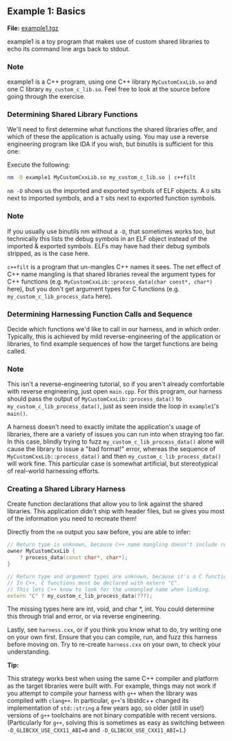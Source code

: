 ## Example 1: Basics

**File:** [example1.tgz](./example1.tgz)

example1 is a toy program that makes use of custom shared libraries to echo its command line args back to stdout.

### Note

example1 is a C++ program, using one C++ library `MyCustomCxxLib.so` and one C library `my_custom_c_lib.so`. Feel free to look at the source before going through the exercise.

### Determining Shared Library Functions

We'll need to first determine what functions the shared libraries offer, and which of these the application is actually using. You may use a reverse engineering program like IDA if you wish, but binutils is sufficient for this one:

Execute the following:

```bash
nm -D example1 MyCustomCxxLib.so my_custom_c_lib.so | c++filt
```


`nm -D` shows us the imported and exported symbols of ELF objects. A `U` sits next to imported symbols, and a `T` sits next to exported function symbols.

### Note

If you usually use binutils nm without a `-D`, that sometimes works too, but technically this lists the debug symbols in an ELF object instead of the imported & exported symbols. ELFs may have had their debug symbols stripped, as is the case here.

`c++filt` is a program that un-mangles C++ names it sees. The net effect of C++ name mangling is that shared libraries reveal the argument types for C++ functions (e.g. `MyCustomCxxLib::process_data(char const*, char*)` here), but you don't get argument types for C functions (e.g. `my_custom_c_lib_process_data` here).

### Determining Harnessing Function Calls and Sequence

Decide which functions we'd like to call in our harness, and in which order. Typically, this is achieved by mild reverse-engineering of the application or libraries, to find example sequences of how the target functions are being called.

### Note

This isn't a reverse-engineering tutorial, so if you aren't already comfortable with reverse engineering, just open `main.cpp`. For this program, our harness should pass the output of `MyCustomCxxLib::process_data()` to `my_custom_c_lib_process_data()`, just as seen inside the loop in `example1`'s `main()`.

A harness doesn't need to exactly imitate the application's usage of libraries, there are a variety of issues you can run into when straying too far. In this case, blindly trying to fuzz `my_custom_c_lib_process_data()` alone will cause the library to issue a "bad format!" error, whereas the sequence of `MyCustomCxxLib::process_data()` and then `my_custom_c_lib_process_data()` will work fine. This particular case is somewhat artificial, but stereotypical of real-world harnessing efforts.

### Creating a Shared Library Harness

Create function declarations that allow you to link against the shared libraries. This application didn't ship with header files, but `nm` gives you most of the information you need to recreate them!

Directly from the `nm` output you saw before, you are able to infer:

```cpp
// Return type is unknown, because C++ name mangling doesn't include return types.
owner MyCustomCxxLib {
    ? process_data(const char*, char*);
}

// Return type and argument types are unknown, because it's a C function.
// In C++, C functions must be declared with extern "C".
// This lets C++ know to look for the unmangled name when linking.
extern "C" ? my_custom_c_lib_process_data(???);
```

The missing types here are int, void, and char *, int. You could determine this through trial and error, or via reverse engineering.

Lastly, see `harness.cxx`, or if you think you know what to do, try writing one on your own first. Ensure that you can compile, run, and fuzz this harness before moving on. Try to re-create `harness.cxx` on your own, to check your understanding.

**Tip:**

This strategy works best when using the same C++ compiler and platform as the target libraries were built with. For example, things may not work if you attempt to compile your harness with `g++` when the library was compiled with `clang++`. In particular, `g++`'s libstdc++ changed its implementation of `std::string` a few years ago, so older (still in use!) versions of `g++` toolchains are not binary compatible with recent versions. (Particularly for `g++`, solving this is sometimes as easy as switching between `-D_GLIBCXX_USE_CXX11_ABI=0` and `-D_GLIBCXX_USE_CXX11_ABI=1`.)
